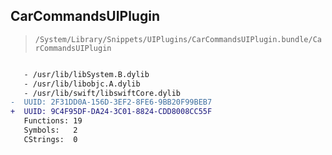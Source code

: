 ## CarCommandsUIPlugin

> `/System/Library/Snippets/UIPlugins/CarCommandsUIPlugin.bundle/CarCommandsUIPlugin`

```diff

   - /usr/lib/libSystem.B.dylib
   - /usr/lib/libobjc.A.dylib
   - /usr/lib/swift/libswiftCore.dylib
-  UUID: 2F31DD0A-156D-3EF2-8FE6-9BB20F99BEB7
+  UUID: 9C4F95DF-DA24-3C01-8824-CDD8008CC55F
   Functions: 19
   Symbols:   2
   CStrings:  0

```
